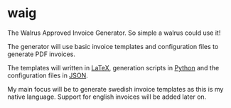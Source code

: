 waig
====

The Walrus Approved Invoice Generator. So simple a walrus could use it!

The generator will use basic invoice templates and configuration files to generate PDF invoices.

The templates will written in [LaTeX](http://www.latex-project.org/), generation scripts in [Python](https://www.python.org/) and the configuration files in [JSON](json.org).

My main focus will be to generate swedish invoice templates as this is my native language. Support for english invoices will be added later on.

